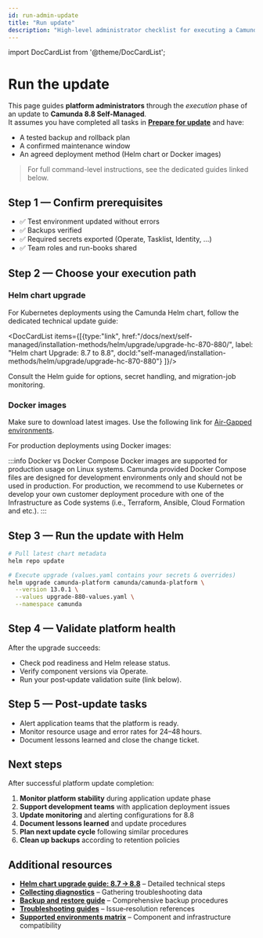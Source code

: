 ```yaml
---
id: run-admin-update
title: "Run update"
description: "High-level administrator checklist for executing a Camunda 8.8 update."
---
```


import DocCardList from '@theme/DocCardList';

# Run the update

This page guides **platform administrators** through the _execution_ phase of an update to **Camunda 8.8 Self-Managed**.  
It assumes you have completed all tasks in **[Prepare for update](./prepare-for-update.md)** and have:

- A tested backup and rollback plan
- A confirmed maintenance window
- An agreed deployment method (Helm chart or Docker images)

> For full command-level instructions, see the dedicated guides linked below.

## Step 1 — Confirm prerequisites

- ✅ Test environment updated without errors
- ✅ Backups verified
- ✅ Required secrets exported (Operate, Tasklist, Identity, …)
- ✅ Team roles and run-books shared

## Step 2 — Choose your execution path

### Helm chart upgrade

For Kubernetes deployments using the Camunda Helm chart, follow the dedicated technical update guide:

<DocCardList items={[{type:"link", href:"/docs/next/self-managed/installation-methods/helm/upgrade/upgrade-hc-870-880/", label: "Helm chart Upgrade: 8.7 to 8.8", docId:"self-managed/installation-methods/helm/upgrade/upgrade-hc-870-880"}
]}/>

Consult the Helm guide for options, secret handling, and migration-job monitoring.

### Docker images

Make sure to download latest images. Use the following link for [Air-Gapped environments](../../installation-methods/helm/configure/air-gapped-installation.md).

For production deployments using Docker images:

:::info Docker vs Docker Compose
Docker images are supported for production usage on Linux systems. Camunda provided Docker Compose files are designed for development environments only and should not be used in production. For production, we recommend to use Kubernetes or develop your own customer deployment procedure with one of the Infrastructure as Code systems (i.e., Terraform, Ansible, Cloud Formation and etc.).
:::

## Step 3 — Run the update with Helm

```bash
# Pull latest chart metadata
helm repo update

# Execute upgrade (values.yaml contains your secrets & overrides)
helm upgrade camunda-platform camunda/camunda-platform \
  --version 13.0.1 \
  --values upgrade-880-values.yaml \
  --namespace camunda
```

## Step 4 — Validate platform health

After the upgrade succeeds:

- Check pod readiness and Helm release status.
- Verify component versions via Operate.
- Run your post‑update validation suite (link below).

## Step 5 — Post‑update tasks

- Alert application teams that the platform is ready.
- Monitor resource usage and error rates for 24–48 hours.
- Document lessons learned and close the change ticket.

## Next steps

After successful platform update completion:

1. **Monitor platform stability** during application update phase
2. **Support development teams** with application deployment issues
3. **Update monitoring** and alerting configurations for 8.8
4. **Document lessons learned** and update procedures
5. **Plan next update cycle** following similar procedures
6. **Clean up backups** according to retention policies

## Additional resources

- **[Helm chart upgrade guide: 8.7 → 8.8](../../installation-methods/helm/upgrade/helm-870-880.md)** – Detailed technical steps
- **[Collecting diagnostics](../../installation-methods/helm/operational-tasks/diagnostics.md)** – Gathering troubleshooting data
- **[Backup and restore guide](../../operational-guides/backup-restore/backup-and-restore.md)** – Comprehensive backup procedures
- **[Troubleshooting guides](../../operational-guides/troubleshooting/troubleshooting.md)** – Issue‑resolution references
- **[Supported environments matrix](../../../reference/supported-environments.md)** – Component and infrastructure compatibility
